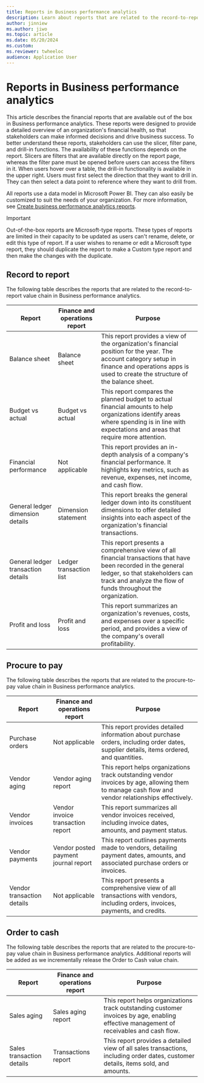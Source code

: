 ```yaml
---
title: Reports in Business performance analytics
description: Learn about reports that are related to the record-to-report value chain in business performance analytics, including a table outlining various aspects of reports.
author: jinniew
ms.author: jiwo
ms.topic: article
ms.date: 05/20/2024
ms.custom:
ms.reviewer: twheeloc 
audience: Application User
---
```


# Reports in Business performance analytics

This article describes the financial reports that are available out of the box in Business performance analytics. These reports were designed to provide a detailed overview of an organization's financial health, so that stakeholders can make informed decisions and drive business success. To better understand these reports, stakeholders can use the slicer, filter pane, and drill-in functions. The availability of these functions depends on the report. Slicers are filters that are available directly on the report page, whereas the filter pane must be opened before users can access the filters in it. When users hover over a table, the drill-in functionality is available in the upper right. Users must first select the direction that they want to drill in. They can then select a data point to reference where they want to drill from.

All reports use a data model in Microsoft Power BI. They can also easily be customized to suit the needs of your organization. For more information, see [Create business performance analytics reports](how-to-create-and-edit-reports.md).

> [!Important]
> Out-of-the-box reports are Microsoft-type reports. These types of reports are limited in their capacity to be updated as users can't rename, delete, or edit this type of report. If a user wishes to rename or edit a Microsoft type report, they should duplicate the report to make a Custom type report and then make the changes with the duplicate.

## Record to report

The following table describes the reports that are related to the record-to-report value chain in Business performance analytics.

| Report                             | Finance and operations report | Purpose |
| ---------------------------------- | ----------------------------- | ------- |
| Balance sheet                      | Balance sheet                 | This report provides a view of the organization's financial position for the year. The account category setup in finance and operations apps is used to create the structure of the balance sheet. |
| Budget vs actual                   | Budget vs actual              | This report compares the planned budget to actual financial amounts to help organizations identify areas where spending is in line with expectations and areas that require more attention. |
| Financial performance              | Not applicable                | This report provides an in-depth analysis of a company's financial performance. It highlights key metrics, such as revenue, expenses, net income, and cash flow. |
| General ledger dimension details   | Dimension statement           | This report breaks the general ledger down into its constituent dimensions to offer detailed insights into each aspect of the organization's financial transactions. |
| General ledger transaction details | Ledger transaction list       | This report presents a comprehensive view of all financial transactions that have been recorded in the general ledger, so that stakeholders can track and analyze the flow of funds throughout the organization. |
| Profit and loss                    | Profit and loss               | This report summarizes an organization's revenues, costs, and expenses over a specific period, and provides a view of the company's overall profitability. |

## Procure to pay

The following table describes the reports that are related to the procure-to-pay value chain in Business performance analytics.

| Report                    | Finance and operations report | Purpose                                                                                                                         |
| ------------------------- | ----------------------------- | ------------------------------------------------------------------------------------------------------------------------------- |
| Purchase orders           | Not applicable        | This report provides detailed information about purchase orders, including order dates, supplier details, items ordered, and quantities.   |
| Vendor aging              | Vendor aging report           | This report helps organizations track outstanding vendor invoices by age, allowing them to manage cash flow and vendor relationships effectively. |
| Vendor invoices           | Vendor invoice transaction report         | This report summarizes all vendor invoices received, including invoice dates, amounts, and payment status.                       |
| Vendor payments           | Vendor posted payment journal report         | This report outlines payments made to vendors, detailing payment dates, amounts, and associated purchase orders or invoices.       |
| Vendor transaction details| Not applicable       | This report presents a comprehensive view of all transactions with vendors, including orders, invoices, payments, and credits.              |

## Order to cash

The following table describes the reports that are related to the procure-to-pay value chain in Business performance analytics. Additional reports will be added as we incrementally release the Order to Cash value chain.

| Report                   | Finance and operations report | Purpose                                                                                                                     |
| ------------------------ | ----------------------------- | --------------------------------------------------------------------------------------------------------------------------- |
| Sales aging              | Sales aging report            | This report helps organizations track outstanding customer invoices by age, enabling effective management of receivables and cash flow. |
| Sales transaction details| Transactions report        | This report provides a detailed view of all sales transactions, including order dates, customer details, items sold, and amounts.        |


